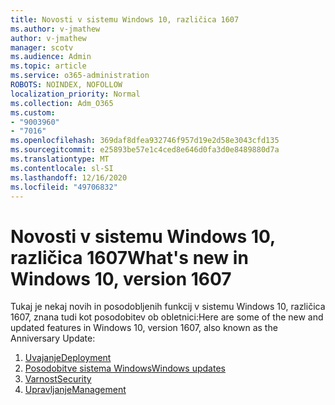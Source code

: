 ```yaml
---
title: Novosti v sistemu Windows 10, različica 1607
ms.author: v-jmathew
author: v-jmathew
manager: scotv
ms.audience: Admin
ms.topic: article
ms.service: o365-administration
ROBOTS: NOINDEX, NOFOLLOW
localization_priority: Normal
ms.collection: Adm_O365
ms.custom:
- "9003960"
- "7016"
ms.openlocfilehash: 369daf8dfea932746f957d19e2d58e3043cfd135
ms.sourcegitcommit: e25893be57e1c4ced8e646d0fa3d0e8489880d7a
ms.translationtype: MT
ms.contentlocale: sl-SI
ms.lasthandoff: 12/16/2020
ms.locfileid: "49706832"
---
```

# <a name="whats-new-in-windows-10-version-1607"></a><span data-ttu-id="de7f3-102">Novosti v sistemu Windows 10, različica 1607</span><span class="sxs-lookup"><span data-stu-id="de7f3-102">What's new in Windows 10, version 1607</span></span>

<span data-ttu-id="de7f3-103">Tukaj je nekaj novih in posodobljenih funkcij v sistemu Windows 10, različica 1607, znana tudi kot posodobitev ob obletnici:</span><span class="sxs-lookup"><span data-stu-id="de7f3-103">Here are some of the new and updated features in Windows 10, version 1607, also known as the Anniversary Update:</span></span>

1. [<span data-ttu-id="de7f3-104">Uvajanje</span><span class="sxs-lookup"><span data-stu-id="de7f3-104">Deployment</span></span>](https://go.microsoft.com/fwlink/?linkid=2114462)
2. [<span data-ttu-id="de7f3-105">Posodobitve sistema Windows</span><span class="sxs-lookup"><span data-stu-id="de7f3-105">Windows updates</span></span>](https://go.microsoft.com/fwlink/?linkid=2114463)
3. [<span data-ttu-id="de7f3-106">Varnost</span><span class="sxs-lookup"><span data-stu-id="de7f3-106">Security</span></span>](https://go.microsoft.com/fwlink/?linkid=2114270)
4. [<span data-ttu-id="de7f3-107">Upravljanje</span><span class="sxs-lookup"><span data-stu-id="de7f3-107">Management</span></span>](https://go.microsoft.com/fwlink/?linkid=2114271)
